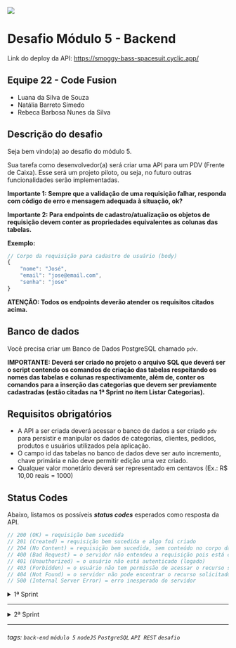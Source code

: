 ![](https://i.imgur.com/xG74tOh.png)

# Desafio Módulo 5 - Backend

Link do deploy da API: https://smoggy-bass-spacesuit.cyclic.app/

## Equipe 22 - Code Fusion

- Luana da Silva de Souza
- Natália Barreto Simedo
- Rebeca Barbosa Nunes da Silva

## Descrição do desafio

Seja bem vindo(a) ao desafio do módulo 5.

Sua tarefa como desenvolvedor(a) será criar uma API para um PDV (Frente de Caixa). Esse será um projeto piloto, ou seja, no futuro outras funcionalidades serão implementadas.

**Importante 1: Sempre que a validação de uma requisição falhar, responda com código de erro e mensagem adequada à situação, ok?**

**Importante 2: Para endpoints de cadastro/atualização os objetos de requisição devem conter as propriedades equivalentes as colunas das tabelas.**

**Exemplo:**

```javascript
// Corpo da requisição para cadastro de usuário (body)
{
    "nome": "José",
    "email": "jose@email.com",
    "senha": "jose"
}
```

**ATENÇÃO: Todos os endpoints deverão atender os requisitos citados acima.**

## **Banco de dados**

Você precisa criar um Banco de Dados PostgreSQL chamado `pdv`.

**IMPORTANTE: Deverá ser criado no projeto o arquivo SQL que deverá ser o script contendo os comandos de criação das tabelas respeitando os nomes das tabelas e colunas respectivamente, além de, conter os comandos para a inserção das categorias que devem ser previamente cadastradas (estão citadas na 1ª Sprint no item Listar Categorias).**

## **Requisitos obrigatórios**

- A API a ser criada deverá acessar o banco de dados a ser criado `pdv` para persistir e manipular os dados de categorias, clientes, pedidos, produtos e usuários utilizados pela aplicação.
- O campo id das tabelas no banco de dados deve ser auto incremento, chave primária e não deve permitir edição uma vez criado.
- Qualquer valor monetário deverá ser representado em centavos (Ex.: R$ 10,00 reais = 1000)

## **Status Codes**

Abaixo, listamos os possíveis **_status codes_** esperados como resposta da API.

```javascript
// 200 (OK) = requisição bem sucedida
// 201 (Created) = requisição bem sucedida e algo foi criado
// 204 (No Content) = requisição bem sucedida, sem conteúdo no corpo da resposta
// 400 (Bad Request) = o servidor não entendeu a requisição pois está com uma sintaxe/formato inválido
// 401 (Unauthorized) = o usuário não está autenticado (logado)
// 403 (Forbidden) = o usuário não tem permissão de acessar o recurso solicitado
// 404 (Not Found) = o servidor não pode encontrar o recurso solicitado
// 500 (Internal Server Error) = erro inesperado do servidor
```

<details>
<summary>1ª Sprint</summary>
<br>

<details>
<summary><b>Banco de Dados</b></summary>
<br>

Crie as seguintes tabelas e colunas abaixo:

**ATENÇÃO! Os nomes das tabelas e das colunas a serem criados devem seguir exatamente os nomes listados abaixo.**

- usuarios
  - id
  - nome
  - email (campo único)
  - senha
- categorias
  - id
  - descricao

</details>

<details>
<summary><b>Listar categorias</b></summary>

#### `GET` `/categoria`

Essa é a rota que será chamada quando o usuário quiser listar todas as categorias cadastradas.

As categorias a seguir precisam ser previamente cadastradas para que sejam listadas no endpoint de listagem das categorias.

## **Categorias**

- Informática
- Celulares
- Beleza e Perfumaria
- Mercado
- Livros e Papelaria
- Brinquedos
- Moda
- Bebê
- Games

### Requisição

Sem parâmetros de rota ou de query. Sem conteúdo no body da requisição.

### Resposta

Em caso de sucesso, todas as categorias cadastradas serão listadas.

```javascript
// HTTP Status 200
[
    {
        "id": 1,
        "descricao": "Informática"
    },
    {
        "id": 2,
        "descricao": "Celulares"
    }
]
```

</details>

<details>
<summary><b>Cadastrar usuário</b></summary>

#### `POST` `/usuario`

Essa é a rota que será utilizada para cadastrar um novo usuário no sistema.

### Requisição

Sem parâmetros de rota ou de query. O body da requisição deverá possuir um objeto com as propriedades: nome, email e senha.

```javascript
{
    "nome": "José",
    "email": "jose@email.com",
    "senha": "123456"
}
```

### Critérios de aceite:

    - Validar os campos obrigatórios:
        - nome
        - email
        - senha
    - A senha deve ser criptografada utilizando algum algoritmo de criptografia confiável.
    - O campo e-mail no banco de dados deve ser único para cada registro, não permitindo dois usuários possuírem o mesmo e-mail.

### Resposta

Em caso de sucesso, serão enviados no body da resposta todos os dados do usuário cadastrado, exceto a senha.

```javascript
// HTTP Status 201
{
    "id": 1,
    "nome": "José",
    "email": "jose@email.com"
}
```

Em caso de falha na validação, o body da resposta será um objeto com uma propriedade mensagem que possui como valor um texto explicando o motivo da falha.

```javascript
// HTTP Status 400
{
    "mensagem": "O campo nome é obrigatório."
}
```

```javascript
// HTTP Status 400
{
    "mensagem": "Já existe usuário cadastrado com o e-mail informado."
}
```

</details>

<details>
<summary><b>Efetuar login do usuário</b></summary>

#### `POST` `/login`

Essa é a rota que permite o usuário cadastrado realizar o login no sistema.

### Requisição

Sem parâmetros de rota ou de query. O body da requisição deverá possuir um objeto com as propriedades: email e senha.

```javascript
{
    "email": "jose@email.com",
    "senha": "123456"
}
```

### Critérios de aceite:

    - Validar se o e-mail e a senha estão corretos para o usuário em questão.
    - Gerar um token de autenticação para o usuário.

### Resposta

Em caso de sucesso, o body da resposta terá um objeto com a propriedade propriedade usuario contendo as informações do usuário autenticado, exceto a senha, e uma outra propriendade token que possui como valor o token de autenticação gerado.

```javascript
// HTTP Status 200
{
    "usuario": {
        "id": 1,
        "nome": "José",
        "email": "jose@email.com"
    },
    "token": "eyJhbGciOiJIUzI1NiIsInR5cCI6IkpXVCJ9.eyJpZCI6MiwiaWF0IjoxNjIzMjQ5NjIxLCJleHAiOjE2MjMyNzg0MjF9.KLR9t7m_JQJfpuRv9_8H2-XJ92TSjKhGPxJXVfX6wBI"
}
```

Em caso de falha na validação, o body da resposta será um objeto com uma propriedade mensagem que possui como valor um texto explicando o motivo da falha.

```javascript
// HTTP Status 400
{
    "mensagem": "Usuário e/ou senha inválido(s)."
}
```

```javascript
// HTTP Status 400
{
    "mensagem": "O campo senha é obrigatório."
}
```

</details>

---

## **ATENÇÃO**: Todas as funcionalidades (endpoints) a seguir, a partir desse ponto, deverão exigir o token de autenticação do usuário logado, recebendo no header com o formato Bearer Token. Portanto, em cada funcionalidade será necessário validar o token informado.

---

<details>
<summary><b>Detalhar perfil do usuário logado</b></summary>

#### `GET` `/usuario`

Essa é a rota que permite o usuário logado a visualizar os dados do seu próprio perfil, de acordo com a validação do token de autenticação.

### Requisição

Sem parâmetros de rota ou de query. Sem conteúdo no body da requisição.

### Resposta

Em caso de sucesso, serão enviados no body da resposta todos os dados do usuário cadastrado, exceto a senha.

```javascript
// HTTP Status 201
{
    "id": 1,
    "nome": "José",
    "email": "jose@email.com"
}
```

Em caso de falha na validação, o body da resposta será um objeto com uma propriedade mensagem que possui como valor um texto explicando o motivo da falha.

```javascript
// HTTP Status 401
{
    "mensagem": "Para acessar este recurso um token de autenticação válido deve ser enviado."
}
```

</details>

<details>
<summary><b>Editar perfil do usuário logado</b></summary>

#### `PUT` `/usuario`

Essa é a rota que permite o usuário logado atualizar informações de seu próprio cadastro, de acordo com a validação do token de autenticação.

### Requisição

Sem parâmetros de rota ou de query. O body da requisição deverá possuir um objeto com as propriedades: nome, email e senha.

```javascript
{
    "nome": "José",
    "email": "jose@email.com",
    "senha": "123456"
}
```

### Critérios de aceite:

    - Validar os campos obrigatórios:
        - nome
        - email
        - senha
    - A senha deve ser criptografada utilizando algum algoritmo de criptografia confiável.
    - O campo e-mail no banco de dados deve ser único para cada registro, não permitindo dois usuários possuírem o mesmo e-mail.

### Resposta

Em caso de sucesso, não será enviado conteúdo no body da resposta.

```javascript
// HTTP Status 204
```

Em caso de falha na validação, o body da resposta será um objeto com uma propriedade mensagem que possui como valor um texto explicando o motivo da falha.

```javascript
// HTTP Status 400
{
    "mensagem": "O campo senha é obrigatório."
}
```

```javascript
// HTTP Status 400
{
    "mensagem": "Já existe usuário cadastrado com o e-mail informado."
}
```

</details>

<details>
<summary><b>Efetuar deploy da aplicação</b></summary>
<br>

Fazer deploy do projeto e disponibilizar a URL.

</details>

</details>

---

<details>
<summary>2ª Sprint</summary>
<br>

<details>
<summary><b>Banco de Dados</b></summary>
<br>

Crie as seguintes tabelas e colunas abaixo:

**ATENÇÃO! Os nomes das tabelas e das colunas a serem criados devem seguir exatamente os nomes listados abaixo.**

- produtos
  - id
  - descricao
  - quantidade_estoque
  - valor
  - categoria_id
- clientes
  - id
  - nome
  - email (campo único)
  - cpf (campo único)
  - cep
  - rua
  - numero
  - bairro
  - cidade
  - estado

</details>

---

## **ATENÇÃO**: Todas as funcionalidades (endpoints) a seguir, a partir desse ponto, deverão exigir o token de autenticação do usuário logado, recebendo no header com o formato Bearer Token. Portanto, em cada funcionalidade será necessário validar o token informado.

---

<details>
<summary><b>Cadastrar Produto</b></summary>

#### `POST` `/produto`

Essa é a rota que permite o usuário logado cadastrar um novo produto no sistema.

### Requisição

Sem parâmetros de rota ou de query. O body da requisição deverá possuir um objeto com as propriedades: descricao, quantidade_estoque, valor e categoria_id.

```javascript
{
    "descricao": "Arroz",
    "quantidade_estoque": 5,
	"valor": 2000,
	"categoria_id": 4
}
```

### Critérios de aceite:

    -   Validar os campos obrigatórios:
        -   descricao
        -   quantidade_estoque
        -   valor
        -   categoria_id
    -   A categoria informada na qual o produto será vinculado deverá existir.

### Resposta

Em caso de sucesso, serão enviados no body da resposta todos os dados do produto cadastrado.

```javascript
// HTTP Status 201
{
	"id": 1,
	"descricao": "Arroz",
	"quantidade_estoque": 5,
	"valor": 2000,
	"categoria_id": 4
}
```

Em caso de falha na validação, o body da resposta será um objeto com uma propriedade mensagem que possui como valor um texto explicando o motivo da falha.

```javascript
// HTTP Status 400
{
	"mensagem": "O campo descricao é obrigatório."
}
```

```javascript
// HTTP Status 400
{
	"mensagem": "O campo quantidade_estoque deve ser um número inteiro."
}
```

```javascript
// HTTP Status 404
{
	"mensagem": "A categoria_id informada não foi encontrada."
}
```

</details>

<details>
<summary><b>Editar dados do produto</b></summary>

#### `PUT` `/produto/:id`

Essa é a rota que permite o usuário logado a atualizar as informações de um produto cadastrado.

### Requisição

Sem parâmetros do tipo query. O id do produto é enviado como parâmetro na rota. O body da requisição deverá possuir um objeto com as propriedades: descricao, quantidade_estoque, valor e categoria_id.

```javascript
{
    "descricao": "Arroz",
    "quantidade_estoque": 5,
	"valor": 2000,
	"categoria_id": 4
}
```

### Critérios de aceite:

    -   Validar se existe produto para o id enviado como parâmetro na rota.
    -   Validar os campos obrigatórios:
        -   descricao
        -   quantidade_estoque
        -   valor
        -   categoria_id
    -   A categoria informada na qual o produto será vinculado deverá existir.

### Resposta

Em caso de sucesso, não será enviado conteúdo no body da resposta.

```javascript
// HTTP Status 204
```

Em caso de falha na validação, o body da resposta será um objeto com uma propriedade mensagem que possui como valor um texto explicando o motivo da falha.

```javascript
// HTTP Status 404
{
	"mensagem": "Produto não encontrado."
}
```

```javascript
// HTTP Status 400
{
	"mensagem": "O campo valor não pode ser um número negativo."
}
```

</details>

<details>
<summary><b>Listar Produtos</b></summary>

#### `GET` `/produto`

Essa é a rota que será chamada quando o usuário logado quiser listar todos os produtos cadastrados.

Deveremos incluir um parâmetro do tipo query **categoria_id** para que seja possível consultar produtos por categorias, de modo, que serão filtrados de acordo com o id de uma categoria.

### Requisição

Sem parâmetros de rota e sem conteúdo no body na requisição. Pode ser passado um parâmetro do tipo query **categoria_id**. 

### Critérios de aceite:

    - Caso seja enviado o parâmetro do tipo query categoria_id, filtrar os produtos de acordo com a categoria, caso o id de categoria informada exista.
    - Caso não seja informado o parâmetro do tipo query categoria_id todos os produtos cadastrados deverão ser retornados.

### Resposta

Em caso de sucesso, serão enviados no body da resposta os produtos cadastrados.

```javascript
// HTTP Status 200
[
    {
	    "id": 1,
	    "descricao": "Arroz",
	    "quantidade_estoque": 5,
	    "valor": 2000,
	    "categoria_id": 4
    },
    {
        "id": 2,
	    "descricao": "Blusa azul",
	    "quantidade_estoque": 12,
	    "valor": 5890,
	    "categoria_id": 7
    }
]
```

Caso seja enviado como parâmetro do tipo query um id de categoria que não existe, será enviada uma mensagem de erro.

```javascript
// HTTP Status 404
{
    "mensagem": "O id de categoria informado não existe."
}
```

</details>

<details>
<summary><b>Detalhar Produto</b></summary>

#### `GET` `/produto/:id`

Essa é a rota que permite o usuário logado obter um de seus produtos cadastrados.

### Requisição

Sem parâmetros do tipo query e sem conteúdo no body da requisição. O id do produto é enviado como parâmetro na rota.

### Critérios de aceite:

    -   Validar se existe produto para o id enviado como parâmetro na rota.

### Resposta

Em caso de sucesso, serão enviados no body da resposta todos os dados do produto cadastrado.

```javascript
// HTTP Status 200
{
	"id": 1,
	"descricao": "Arroz",
	"quantidade_estoque": 5,
	"valor": 2000,
	"categoria_id": 4
}
```

Em caso de falha na validação, o body da resposta será um objeto com uma propriedade mensagem que possui como valor um texto explicando o motivo da falha.

```javascript
// HTTP Status 404
{
	"mensagem": "Produto não encontrado."
}
```

</details>

<details>
<summary><b>Excluir Produto por ID</b></summary>

#### `DELETE` `/produto/:id`

Essa é a rota que será chamada quando o usuário logado quiser excluir um de seus produtos cadastrados.

### Requisição

Sem parâmetros do tipo query e sem conteúdo no body da requisição. O id do produto é enviado como parâmetro na rota.

### Critérios de aceite:

    -   Validar se existe produto para o id enviado como parâmetro na rota.

### Resposta

Em caso de sucesso, não será enviada mensagem no body da resposta.

```javascript
// HTTP Status 204
```

Em caso de falha na validação, o body da resposta será um objeto com uma propriedade mensagem que possui como valor um texto explicando o motivo da falha.

```javascript
// HTTP Status 404
{
	"mensagem": "Produto não encontrado."
}
```

</details>

<details>
<summary><b>Cadastrar Cliente</b></summary>

#### `POST` `/cliente`

Essa é a rota que permite usuário logado cadastrar um novo cliente no sistema.

### Requisição

Sem parâmetros de rota ou de query. O body da requisição deverá possuir um objeto com as propriedades obrigatórias: nome, email e cpf. Também poderá conter as propriedades opcionais: cep, rua, numero, bairro, cidade e estado. Os dados do cep e do cpf serão aceitos com ou sem os caracteres especiais . e -.

```javascript
{
	"nome": "João",
	"email": "joao@email.com.br",
	"cpf": "927.973.370-26",
	"cep": "31.270-901",
	"rua": "Avenida Presidente Antônio Carlos"
}
```

### Critérios de aceite:

    -   Validar os campos obrigatórios:
        -   nome
        -   email
        -   cpf
    -   O campo e-mail no banco de dados deve ser único para cada registro, não permitindo dois clientes possuírem o mesmo e-mail.
    -   O campo cpf no banco de dados deve ser único para cada registro, não permitindo dois clientes possuírem o mesmo cpf.

### Resposta

Em caso de sucesso, serão enviados no body da resposta todos os dados do cliente cadastrado. Caso o cliente tenha passado o cep, mas não tenha informado todas as outras informações do endereço, esses dados faltantes serão preenchidos de acordo com o cep informado. 

```javascript
// HTTP Status 201
{
	"id": 10,
	"nome": "João",
	"email": "joao@email.com.br",
	"cpf": "005.844.300-27",
	"cep": "31.270-901",
	"rua": "Avenida Presidente Antônio Carlos",
	"numero": null,
	"bairro": "Pampulha",
	"cidade": "Belo Horizonte",
	"estado": "MG"
}
```

Em caso de falha na validação, o body da resposta será um objeto com uma propriedade mensagem que possui como valor um texto explicando o motivo da falha. Será feita a validação do cpf e do cep (caso seja informado) e só será permitido o cadastro de cpf e cep válidos.

```javascript
// HTTP Status 400
{
	"mensagem": "O campo email é obrigatório."
}
```

```javascript
// HTTP Status 400
{
	"mensagem": "CPF inválido."
}
```

```javascript
// HTTP Status 400
{
	"mensagem": "Já existe cliente cadastrado com o e-mail informado."
}
```

</details>

<details>
<summary><b>Editar dados do cliente</b></summary>

#### `PUT` `/cliente/:id`

Essa é a rota que permite o usuário realizar atualização de um cliente cadastrado.

### Requisição

Sem parâmetros do tipo query. O id do usuário deverá ser passado como parâmetro de rota. O body da requisição deverá possuir um objeto com as propriedades obrigatórias: nome, email e cpf. Também poderá conter as propriedades opcionais: cep, rua, numero, bairro, cidade e estado. Os dados do cep e do cpf serão aceitos com ou sem os caracteres especiais . e -.

```javascript
{
	"nome": "João",
	"email": "joao@email.com.br",
	"cpf": "005.844.300-27",
	"cep": "31.270-901",
	"rua": "Avenida Presidente Antônio Carlos",
	"numero": "6627",
	"bairro": "Pampulha",
	"cidade": "Belo Horizonte",
	"estado": "MG"
}
```

### Critérios de aceite:

    -   Validar se existe cliente para o id enviado como parâmetro na rota.
    -   Validar os campos obrigatórios:
        -   nome
        -   email
        -   cpf
    -   O campo e-mail no banco de dados deve ser único para cada registro, não permitindo dois clientes possuírem o mesmo e-mail.
    -   O campo cpf no banco de dados deve ser único para cada registro, não permitindo dois clientes possuírem o mesmo cpf.

### Resposta

Em caso de sucesso, não será enviado conteúdo no body da resposta.

```javascript
// HTTP Status 204
```

Em caso de falha na validação, o body da resposta será um objeto com uma propriedade mensagem que possui como valor um texto explicando o motivo da falha. Será feita a validação do cpf e do cep (caso seja informado) e só será permitido o cadastro de cpf e cep válidos.

```javascript
// HTTP Status 400
{
	"mensagem": "Já existe outro cliente cadastrado com o cpf informado."
}
```

```javascript
// HTTP Status 400
{
	"mensagem": "CEP inválido."
}
```

</details>

<details>
<summary><b>Listar Clientes</b></summary>

#### `GET` `/cliente`

Essa é a rota que será chamada quando o usuário logado quiser listar todos os clientes cadastrados.

### Requisição

Sem parâmetros de rota e de query e sem conteúdo no body na requisição. 

### Resposta

Em caso de sucesso, serão enviados no body da resposta todos os clientes cadastrados.

```javascript
// HTTP Status 200
[
    {
		"id": 1,
		"nome": "Rebeca",
		"email": "beca@email.com",
		"cpf": "409.494.660-85",
		"cep": null,
		"rua": null,
		"numero": null,
		"bairro": null,
		"cidade": null,
		"estado": null
	},
	{
		"id": 2,
		"nome": "Maria",
		"email": "maria@gmail.com",
		"cpf": "053.006.280-18",
		"cep": "68909-829",
		"rua": "rua 01",
		"numero": "10",
		"bairro": "Novo Horizonte",
		"cidade": "Macapá",
		"estado": "AP"
	}
]
```

</details>

<details>
<summary><b>Detalhar Cliente</b></summary>

#### `GET` `/cliente/:id`

Essa é a rota que será chamada quando o usuário logado quiser obter um de seus clientes cadastrados.

### Requisição

Sem parâmetros do tipo query e sem conteúdo no body na requisição. O id do cliente será passado como parâmetro de rota. 

### Critérios de aceite:

    -   Validar se existe cliente para o id enviado como parâmetro na rota.

### Resposta

Em caso de sucesso, serão enviados no body da resposta todos os dados do cliente.

```javascript
// HTTP Status 200
{
	"id": 2,
	"nome": "Maria",
	"email": "maria@gmail.com",
	"cpf": "053.006.280-18",
	"cep": "68909-829",
	"rua": "rua 01",
	"numero": "10",
	"bairro": "Novo Horizonte",
	"cidade": "Macapá",
	"estado": "AP"
}
```

Em caso de falha na validação, o body da resposta será um objeto com uma propriedade mensagem que possui como valor um texto explicando o motivo da falha.

```javascript
// HTTP Status 404
{
	"mensagem": "Cliente não encontrado."
}
```

</details>

</details>

---

###### tags: `back-end` `módulo 5` `nodeJS` `PostgreSQL` `API REST` `desafio`
